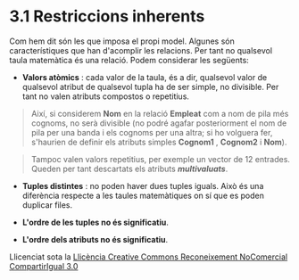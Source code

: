 # 3.1 Restriccions inherents



Com hem dit són les que imposa el propi model. Algunes són característiques
que han d'acomplir les relacions. Per tant no qualsevol taula matemàtica és
una relació. Podem considerar les següents:

  * **Valors atòmics** : cada valor de la taula, és a dir, qualsevol valor de qualsevol atribut de qualsevol tupla ha de ser simple, no divisible. Per tant no valen atributs compostos o repetitius.

> Així, si considerem **Nom** en la relació **Empleat** com a nom de pila més
> cognoms, no serà divisible (no podré agafar posteriorment el nom de pila per
> una banda i els cognoms per una altra; si ho volguera fer, s'haurien de
> definir els atributs simples **Cognom1** , **Cognom2** i **Nom**).

> Tampoc valen valors repetitius, per exemple un vector de 12 entrades. Queden
> per tant descartats els atributs **_multivaluats_**.

  * **Tuples distintes** : no poden haver dues tuples iguals. Això és una diferència respecte a les taules matemàtiques on sí que es poden duplicar files. 

  

  * **L'ordre de les tuples no és significatiu**. 

  

  * **L'ordre dels atributs no és significatiu**. 


Llicenciat sota la  [Llicència Creative Commons Reconeixement NoComercial
CompartirIgual 3.0](http://creativecommons.org/licenses/by-nc-sa/3.0/)

